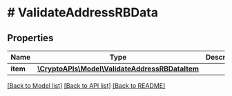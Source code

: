 # # ValidateAddressRBData

## Properties

Name | Type | Description | Notes
------------ | ------------- | ------------- | -------------
**item** | [**\CryptoAPIs\Model\ValidateAddressRBDataItem**](ValidateAddressRBDataItem.md) |  |

[[Back to Model list]](../../README.md#models) [[Back to API list]](../../README.md#endpoints) [[Back to README]](../../README.md)
